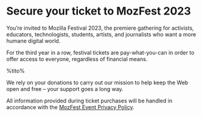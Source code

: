 # Secure your ticket to MozFest 2023

You’re invited to Mozilla Festival 2023, the premiere gathering for activists, educators, technologists, students, artists, and journalists who want a more humane digital world.

For the third year in a row, festival tickets are pay-what-you-can in order to offer access to everyone, regardless of financial means.

%tito%

We rely on your donations to carry out our mission to help keep the Web open and free – your support goes a long way.

All information provided during ticket purchases will be handled in accordance with the [MozFest Event Privacy Policy](https://www.mozillafestival.org/event-privacy-policy).
